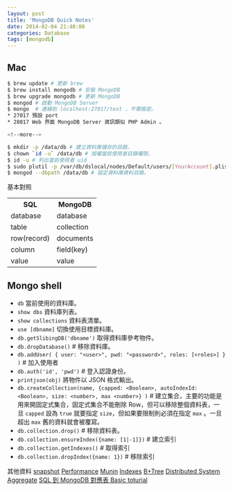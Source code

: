 ```yaml
---
layout: post
title: 'MongoDB Quick Notes'
date: 2014-02-04 21:40:00
categories: Database
tags: [mongodb]
---
```


## Mac

~~~bash
$ brew update # 更新 brew
$ brew install mongodb # 安裝 MongoDB
$ brew upgrade mongodb # 更新 MongoDB
$ mongod # 啟動 MongoDB Server
$ mongo  # 連線到 localhost:27017/test ，不需帳密。
* 27017 預設 port
* 28017 Web 界面 MongoDB Server 資訊類似 PHP Admin 。

<!--more-->

$ mkdir -p /data/db # 建立資料庫儲存的目錄。
$ chown `id -u` /data/db # 授權當前使用者目錄權限。
$ id -u # 列出當前使用者 uid
$ sudo plutil -p /var/db/dslocal/nodes/Default/users/[YourAccount].plist # OSX 底下的 /etc/shadow 。
$ mongod --dbpath /data/db # 設定資料庫資料目錄。
~~~

基本對照


<table>
	<tr>
  	<th>SQL</th>
    <th>MongoDB</th>
  </tr>
  <tr>
  <td>database</td>
  <td>database</td>
  </tr>
  <tr>
  <td>table</td>
  <td>collection</td>
  </tr>
  <tr>
  <td>row(record)</td>
  <td>documents</td>
  </tr>
  <tr>
  <td>column</td>
  <td> field(key)</td>
  </tr>
  <tr>
  <td>value</td>
  <td>value</td>
  </tr>
</table>


## Mongo shell

* `db` 當前使用的資料庫。
* `show dbs` 資料庫列表。
* `show collections` 資料表清單。
* `use [dbname]` 切換使用目標資料庫。
* `db.getSlibingDB('dbname')` 取得資料庫參考物件。
* `db.dropDatabase()` # 移除資料庫。
* `db.addUser( { user: "<user>", pwd: "<password>", roles: [<roles>] } )` # 加入使用者
* `db.auth('id', 'pwd')` # 登入認證身份。
* `printjson(obj)` 將物件以 JSON 格式輸出。
* `db.createCollection(name, {capped: <Boolean>, autoIndexId: <Boolean>, size: <number>, max <number>} )` # 建立集合，主要的功能是用來開固定式集合，固定式集合不能刪除 Row，但可以移除整個資料表，一旦 `capped` 設為 `true` 就要指定 `size`，但如果要限制則必須在指定 `max` 。一旦超出 `max` 舊的資料就會被覆寫。
* `db.collection.drop()` # 移除資料表。
* `db.collection.ensureIndex({name: [1|-1]})` # 建立索引
* `db.collection.getIndexes()` # 取得索引
* `db.collection.dropIndex({name: 1})` # 移除索引



其他資料
[snapshot](http://nosqldb.org/topic/5181c4b9735345ad0a039dff)
[Performance](http://blog.xuite.net/flyingidea/blog/67641474-%5Bmongodb%5D%E5%A2%9E%E5%8A%A0mongoDB%E6%95%88%E8%83%BD%E7%9A%84%E6%8A%80%E5%B7%A7)
[Munin](http://munin.readthedocs.org/en/latest/installation/index.html)
[Indexes](http://blog.nosqlfan.com/html/3656.html)
[B+Tree](http://www.yhddba.com/%E5%8E%9F%E5%88%9B%E7%90%86%E8%A7%A3b%E6%A0%91%E7%AE%97%E6%B3%95%E5%92%8Cinnodb%E7%B4%A2%E5%BC%95/)
[Distributed System](http://wiki.mbalib.com/zh-tw/%E5%88%86%E5%B8%83%E5%BC%8F%E7%B3%BB%E7%BB%9F)
[Aggregate](http://calvert.logdown.com/posts/159915-sql-to-aggregation-mapping-chart)
[SQL 到 MongoDB 對應表 ](http://calvert.logdown.com/posts/159792-sql-to-mongodb-mapping-chart)
[Basic toturial](http://www.w3cschool.cc/mongodb/mongodb-tutorial.html)
